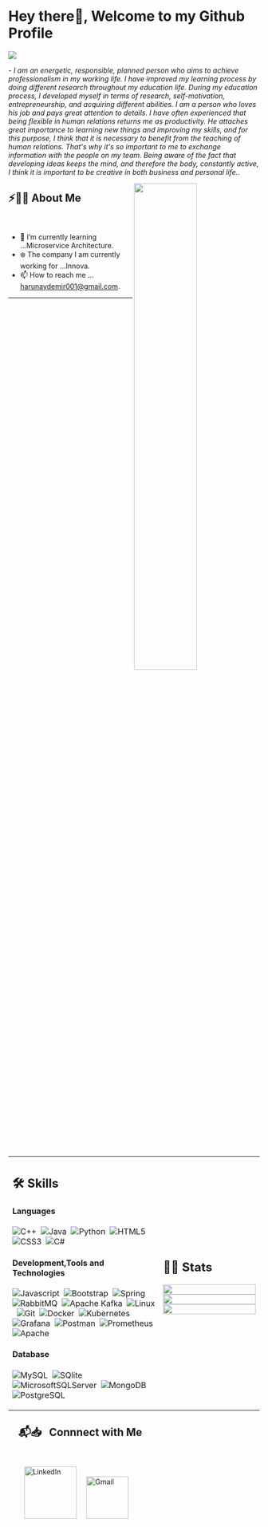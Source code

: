 # Hey there👋, Welcome to my Github Profile

<img src="https://readme-typing-svg.herokuapp.com?font=Architects+Daughter&color=22EBF7&size=25&center=false&lines=Hey!+it's+Harun...;Software+Developer...;Java...;Spring+Boot...;Microservice+Architecture..."/>
 
 <p>- <i>I am an energetic, responsible, planned person who aims to achieve professionalism in my working life. I have improved my learning process by doing different research throughout my education life. During my education process, I developed myself in terms of research, self-motivation, entrepreneurship, and acquiring different abilities. I am a person who loves his job and pays great attention to details. I have often experienced that being flexible in human relations returns me as productivity. He attaches great importance to learning new things and improving my skills, and for this purpose, I think that it is necessary to benefit from the teaching of human relations. That's why it's so important to me to exchange information with the people on my team. Being aware of the fact that developing ideas keeps the mind, and therefore the body, constantly active, I think it is important to be creative in both business and personal life..</i></p>


<img src="https://user-images.githubusercontent.com/89788120/167628634-549d2bdd-609e-4275-85af-1e1974da64ca.gif" width="50%" align="right" />

## ⚡🙋‍♂️ About Me

</br>

- 📖 I’m currently learning ...Microservice Architecture.
- ❄️ The company I am currently working for ...Innova.
- 📫 How to reach me ... harunaydemir001@gmail.com.

<hr>

</br>


<table width="100%" >

 <tr>
    <td width="60%">
     
## 🛠️ Skills

#### Languages

![C++](https://img.shields.io/badge/-C++-05122A?style=flat&logo=C%2B%2B&logoColor=00599C)&nbsp;
![Java](https://img.shields.io/badge/Java-%23150458.svg?style=flat&logo=java&logoColor=orange)&nbsp;
![Python](https://img.shields.io/badge/-Python-05122A?style=flat&logo=python)&nbsp;
![HTML5](https://img.shields.io/badge/html5-%23E34F26.svg?style=flat&logo=html5&logoColor=white)&nbsp;
![CSS3](https://img.shields.io/badge/css3-%231572B6.svg?style=flat&logo=css3&logoColor=white)&nbsp;
![C#](https://img.shields.io/badge/c%23-%23239120.svg?style=flat&logo=c-sharp&logoColor=white)

#### Development,Tools and Technologies
![Javascript](https://img.shields.io/badge/JavaScript-F7DF1E?style=flat&logo=javascript&logoColor=black)&nbsp;
![Bootstrap](https://img.shields.io/badge/bootstrap-%23563D7C.svg?style=flat&logo=bootstrap&logoColor=white)&nbsp;
![Spring](https://img.shields.io/badge/spring-%236DB33F.svg?style=flat&logo=Spring&logoColor=white)&nbsp;
![RabbitMQ](https://img.shields.io/badge/Rabbitmq-FF6600?style=flat&logo=rabbitmq&logoColor=white)&nbsp;
![Apache Kafka](https://img.shields.io/badge/Apache%20Kafka-000?style=flat&logo=apachekafka)&nbsp;
![Linux](https://img.shields.io/badge/Linux-05122A?style=flat&logo=linux&logoColor=white)&nbsp;
![Git](https://img.shields.io/badge/-Git-05122A?style=flat&logo=git)&nbsp;
![Docker](https://img.shields.io/badge/docker-%230db7ed.svg?style=flat&logo=docker&logoColor=white)&nbsp;
![Kubernetes](https://img.shields.io/badge/kubernetes-%23326ce5.svg?style=flat&logo=kubernetes&logoColor=white)&nbsp;
![Grafana](https://img.shields.io/badge/grafana-%23F46800.svg?style=flat&logo=grafana&logoColor=white)&nbsp;
![Postman](https://img.shields.io/badge/Postman-FF6C37?style=flat&logo==postman&logoColor=white)&nbsp;
![Prometheus](https://img.shields.io/badge/Prometheus-E6522C?style=flat&logo=Prometheus&logoColor=white)&nbsp;
![Apache](https://img.shields.io/badge/Apache-D22128?style=flat&logo=Apache&logoColor=white)

<!--      
![Express.js](https://img.shields.io/badge/express.js-%23404d59.svg?style=flat&logo=express&logoColor=%2361DAFB) -->
<!-- ![PHP](https://img.shields.io/badge/PHP-777BB4?style=flat&logo=php&logoColor=white)&nbsp; -->


#### Database

![MySQL](https://img.shields.io/badge/MySQL-00000F?style=flat&logo=mysql&logoColor=white)&nbsp;
![SQlite](https://img.shields.io/badge/-SQlite-05122A?style=flat&logo=sqlite&logoColor=A8B9CC)&nbsp;
![MicrosoftSQLServer](https://img.shields.io/badge/Microsoft%20SQL%20Sever-CC2927??style=flat&logo=microsoft%20sql%20server&logoColor=white)&nbsp;
![MongoDB](https://img.shields.io/badge/MongoDB-%234ea94b.svg?style=flat&logo==mongodb&logoColor=white)&nbsp;
![PostgreSQL](https://img.shields.io/badge/PostgreSQL-316192?style=flat&logo=postgresql&logoColor=green)



<!-- ![PyPI](https://img.shields.io/badge/pypi-3775A9?style=flat&logo=pypi&logoColor=white)&nbsp; -->
     
</td>
    <td>
  
## 📄📜 Stats


<p align="center">
  <img width="100%" src="https://github-readme-stats.vercel.app/api?username=harunaydemir001&theme=algolia&show_icons=true&bg_color=transparent&title_color=navy&text_color=black" />
 </br>
  <img width="100%" src="https://github-readme-streak-stats.herokuapp.com/?user=harunaydemir001"/>
 </br>
  <img width="100%" src="https://github-readme-stats.vercel.app/api/top-langs/?username=harunaydemir001&exclude_repo=Portfolio,HomePal&langs_count=7&layout=compact&bg_color=transparent" />
</p>
     
  </td>
 </tr>
</table>

## &nbsp; &nbsp; 📬📥 &nbsp; Connnect with Me

<br/>

&nbsp; &nbsp; &nbsp; &nbsp; <a href="https://www.linkedin.com/in/aydemirharun/"><img width="105px" alt="LinkedIn" src="https://img.shields.io/badge/LinkedIn%20-%230077B5.svg?&style=flat&logo=linkedin&logoColor=white"/></a> &nbsp;&nbsp;&nbsp;
<a href="mailto:harunaydemir001@gmail.com"><img width="85px" alt="Gmail" src="https://img.shields.io/badge/Gmail-D14836?style=flat&logo=gmail&logoColor=white" /></a> &nbsp; &nbsp; 
</br>
</br>


